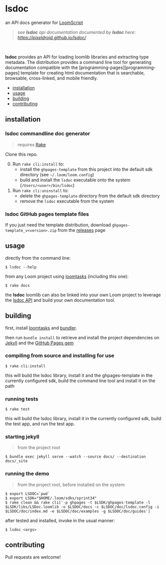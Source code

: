 # lsdoc

an API docs generator for [LoomScript][loomscript]

> _see **lsdoc** api documentation documented by **lsdoc** here: https://pixeldroid.github.io/lsdoc/_ <br/>

<br/>

**lsdoc** provides an API for loading loomlib libraries and extracting type metadata. The distribution provides a command line tool for generating documentation compatible with the [programming-pages][programming-pages] template for creating html documentation that is searchable, browsable, cross-linked, and mobile friendly.

- [installation](#installation)
- [usage](#usage)
- [building](#building)
- [contributing](#contributing)


## installation

### lsdoc commandline doc generator

> requires [Rake][rake]

Clone this repo.

0. Run `rake cli:install` to:
    * install the `ghpages-template` from this project into the default sdk directory (see `~/.loom/loom.config`)
    * build and install the `lsdoc` executable onto the system (`/Users/<user>/bin/lsdoc`)
0. Run `rake cli:uninstall` to:
    * delete the `ghpages-template` directory from the default sdk directory
    * remove the `lsdoc` executable from the system

### lsdoc GitHub pages template files

If you just need the template distribution, download `ghpages-template_v<version>.zip` from the [releases][lsdoc-releases] page


## usage

directly from the command line:

    $ lsdoc --help

from any Loom project using [loomtasks][loomtasks] (including this one):

    $ rake docs

the **lsdoc** loomlib can also be linked into your own Loom project to leverage the [lsdoc API][lsdoc-api] and build your own documentation tool.


## building

first, install [loomtasks][loomtasks] and [bundler][bundler].

then run `bundle install` to retrieve and install the project dependencies on [Jekyll][jekyll] and the [GitHub Pages gem][ghpages-gem]

### compiling from source and installing for use

    $ rake cli:install

this will build the lsdoc library, install it and the ghpages-template in the currently configured sdk, build the command line tool and install it on the path

### running tests

    $ rake test

this will build the lsdoc library, install it in the currently configured sdk, build the test app, and run the test app.

### starting jekyll
> from the project root

    $ bundle exec jekyll serve --watch --source docs/ --destination docs/_site

### running the demo
> from the project root, before installed on the system

    $ export LSDOC=`pwd`
    $ export LSDK="$HOME/.loom/sdks/sprint34"
    $ rake clean && rake cli['-p ghpages -t $LSDK/ghpages-template -l $LSDK/libs/LSDoc.loomlib -o $LSDOC/docs -c $LSDOC/doc/lsdoc.config -i $LSDOC/doc/index.md -e $LSDOC/doc/examples -g $LSDOC/doc/guides']

after tested and installed, invoke in the usual manner:

    $ lsdoc <args>


## contributing

Pull requests are welcome!



[bundler]: http://bundler.io "Manage your Ruby application's gem dependencies"
[ghpages]: https://pages.github.com/ "GitHub Pages is a static site hosting service."
[ghpages-gem]: https://github.com/github/pages-gem "A simple Ruby Gem to bootstrap dependencies for setting up and maintaining a local Jekyll environment in sync with GitHub Pages"
[jekyll]: https://jekyllrb.com/ "Jekyll is a blog-aware, static site generator in Ruby"
[loomscript]: https://github.com/LoomSDK/LoomSDK "The Loom SDK, a native mobile app and game framework"
[loomtasks]: https://github.com/pixeldroid/loomtasks "Rake tasks for working with loomlibs"
[lsdoc-api]: https://pixeldroid.github.io/lsdoc/ "API docs for lsdoc"
[lsdoc-releases]: https://github.com/pixeldroid/lsdoc/releases "releases for lsdoc"
[rake]: https://github.com/ruby/rake "A make-like build utility for Ruby"
